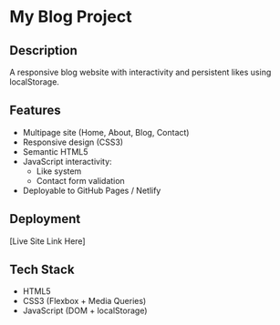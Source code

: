 # My Blog Project

## Description
A responsive blog website with interactivity and persistent likes using localStorage.

## Features
- Multipage site (Home, About, Blog, Contact)
- Responsive design (CSS3)
- Semantic HTML5
- JavaScript interactivity:
  - Like system
  - Contact form validation
- Deployable to GitHub Pages / Netlify

## Deployment
[Live Site Link Here]

## Tech Stack
- HTML5
- CSS3 (Flexbox + Media Queries)
- JavaScript (DOM + localStorage)
